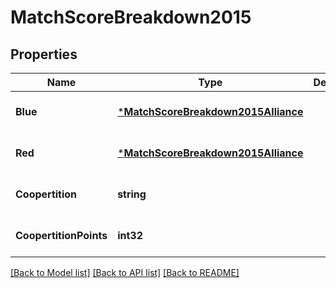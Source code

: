 # MatchScoreBreakdown2015

## Properties
Name | Type | Description | Notes
------------ | ------------- | ------------- | -------------
**Blue** | [***MatchScoreBreakdown2015Alliance**](Match_Score_Breakdown_2015_Alliance.md) |  | [optional] [default to null]
**Red** | [***MatchScoreBreakdown2015Alliance**](Match_Score_Breakdown_2015_Alliance.md) |  | [optional] [default to null]
**Coopertition** | **string** |  | [optional] [default to null]
**CoopertitionPoints** | **int32** |  | [optional] [default to null]

[[Back to Model list]](../README.md#documentation-for-models) [[Back to API list]](../README.md#documentation-for-api-endpoints) [[Back to README]](../README.md)



